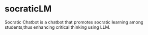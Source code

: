 # socraticLM
Socratic Chatbot is a chatbot that promotes socratic learning among students,thus enhancing critical thinking using LLM.
